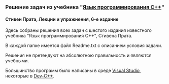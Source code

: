 ### Решение задач из учебника "[Язык программирования C++](https://www.amazon.com/Primer-Plus-6th-Developers-Library/dp/0321776402)"
#### Стивен Прата, Лекции и упражнения, 6-е издание

Здесь собраны решения всех задач с шестого издания известного учебника "Язык программирования C++", Стивена Прата.

В каждой папке имеется файл Readme.txt с описанием условия задачи. 

Решения не претендуют на абсолютною правильность и являются учебными.

Большинство программ было написаны в среде [Visual Studio](https://visualstudio.microsoft.com/ru/), некоторые в 
[Dev-C++](https://uk.wikipedia.org/wiki/Dev-C%2B%2B).
